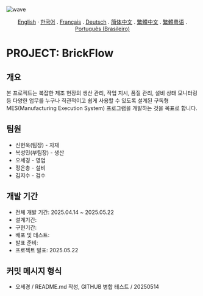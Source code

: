 ![wave](https://capsule-render.vercel.app/api?type=wave&color=auto&height=200&text=BrickFlow)

<p align="center"> 
  <a href="README.md">English</a> 
  ·
  <a href="/docs/README_kr.md">한국어</a> 
  .
  <a href="/docs/README_fr.md">Français</a>
  .
  <a href="/docs/README_de.md">Deutsch</a>
  .
  <a href="/docs/README_zh-cn.md">简体中文</a>  
  .
  <a href="/docs/README_zh-tw.md">繁體中文</a>
  .
  <a href="/docs/README_zh-hk.md">繁體粤语</a>
  . 
  <a href="/docs/README_pt-br.md">Português (Brasileiro)</a>
</p>

# PROJECT: BrickFlow 

## 개요

본 프로젝트는 복잡한 제조 현장의 생산 관리, 작업 지시, 품질 관리, 설비 상태 모니터링 등 다양한 업무를 누구나 직관적이고 쉽게 사용할 수 있도록 설계된 구독형 MES(Manufacturing Execution System) 프로그램을 개발하는 것을 목표로 합니다.

## 팀원

* 신현욱(팀장) - 자재
* 복성민(부팀장) - 생산
* 오세경 - 영업
* 정은총 - 설비
* 김지수 - 검수

## 개발 기간
* 전체 개발 기간: 2025.04.14 ~ 2025.05.22
* 설계기간:      
* 구현기간: 
* 배포 및 테스트: 
* 발표 준비: 
* 프로젝트 발표:  2025.05.22


## 커밋 메시지 형식
* 오세경 / README.md 작성, GITHUB 병합 테스트 / 20250514
